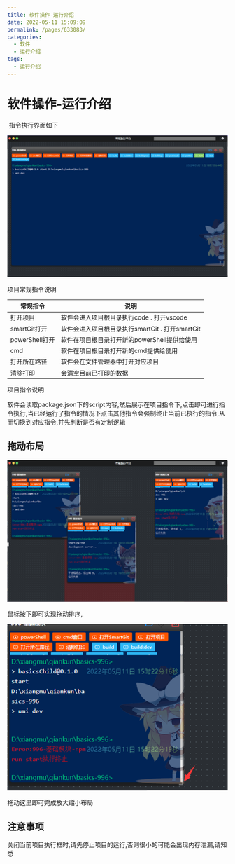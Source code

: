 ```yaml
---
title: 软件操作-运行介绍
date: 2022-05-11 15:09:09
permalink: /pages/633083/
categories:
  - 软件
  - 运行介绍
tags:
  - 运行介绍
---
```


# 软件操作-运行介绍

​	指令执行界面如下

![image-20220511151100019](./image-20220511151100019.png)

项目常规指令说明

| 常规指令       | 说明                                            |
| -------------- | ----------------------------------------------- |
| 打开项目       | 软件会进入项目根目录执行code . 打开vscode       |
| smartGit打开   | 软件会进入项目根目录执行smartGit . 打开smartGit |
| powerShell打开 | 软件在项目根目录打开新的powerShell提供给使用    |
| cmd            | 软件在项目根目录打开新的cmd提供给使用           |
| 打开所在路径   | 软件会在文件管理器中打开对应项目                |
| 清除打印       | 会清空目前已打印的数据                          |

项目指令说明

​	软件会读取package.json下的script内容,然后展示在项目指令下,点击即可进行指令执行,当已经运行了指令的情况下点击其他指令会强制终止当前已执行的指令,从而切换到对应指令,并先判断是否有定制逻辑

## 拖动布局

![image-20220511152318794](./image-20220511152318794.png)

鼠标按下即可实现拖动排序,

![image-20220511152347388](./image-20220511152347388.png)

拖动这里即可完成放大缩小布局

## 注意事项

​	关闭当前项目执行框时,请先停止项目的运行,否则很小的可能会出现内存泄漏,请知悉